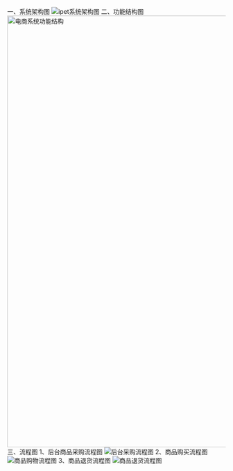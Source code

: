 一、系统架构图
![ipet系统架构图](https://github.com/Zwen623/Zwen-note/assets/143213923/44f18697-f74d-4f9d-b7ef-86b23be2c3e4)
二、功能结构图
<img width="994" alt="电商系统功能结构" src="https://github.com/Zwen623/Zwen-note/assets/143213923/25cd86c5-dc0a-42a6-bb3c-1bcece0190fe">
三、流程图
1、后台商品采购流程图
![后台采购流程图](https://github.com/Zwen623/Zwen-note/assets/143213923/88360491-dd0b-4d0e-bd1d-74130aa7c632)
2、商品购买流程图
![商品购物流程图](https://github.com/Zwen623/Zwen-note/assets/143213923/a20323fc-9edf-4af2-997e-d0e0107971dd)
3、商品退货流程图
![商品退货流程图](https://github.com/Zwen623/Zwen-note/assets/143213923/9b4f3739-d851-4bba-90a4-c7a47e8168a2)
